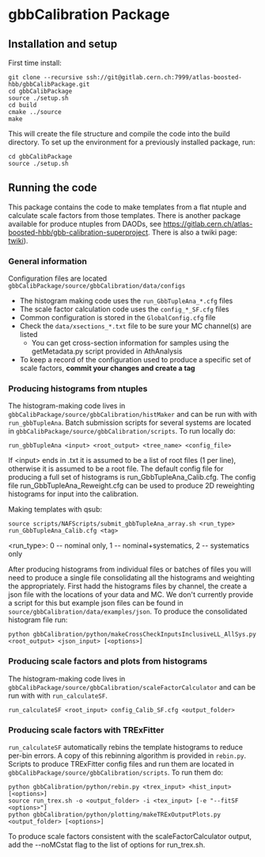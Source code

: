 # gbbCalibration Package

## Installation and setup
First time install:
```
git clone --recursive ssh://git@gitlab.cern.ch:7999/atlas-boosted-hbb/gbbCalibPackage.git
cd gbbCalibPackage
source ./setup.sh
cd build
cmake ../source
make
```
This will create the file structure and compile the code into the build directory.
To set up the environment for a previously installed package, run:
```
cd gbbCalibPackage
source ./setup.sh
```

## Running the code
This package contains the code to make templates from a flat ntuple and calculate scale factors from those templates. There is another package available for produce ntuples from DAODs, see https://gitlab.cern.ch/atlas-boosted-hbb/gbb-calibration-superproject.
There is also a twiki page: [twiki](https://twiki.cern.ch/twiki/bin/viewauth/AtlasProtected/XbbScaleFactorsInGbbEvtR21)).

### General information
Configuration files are located `gbbCalibPackage/source/gbbCalibration/data/configs`
   * The histogram making code uses the `run_GbbTupleAna_*.cfg` files
   * The scale factor calculation code uses the `config_*_SF.cfg` files
   * Common configuration is stored in the `GlobalConfig.cfg` file
   * Check the `data/xsections_*.txt` file to be sure your MC channel(s) are listed
      * You can get cross-section information for samples using the getMetadata.py script provided in AthAnalysis
   * To keep a record of the configuration used to produce a specific set of scale factors, __commit your changes and create a tag__

### Producing histograms from ntuples
The histogram-making code lives in `gbbCalibPackage/source/gbbCalibration/histMaker` and can be run with with `run_gbbTupleAna`. Batch submission scripts for several systems are located in `gbbCalibPackage/source/gbbCalibration/scripts`.
To run locally do:
```
run_gbbTupleAna <input> <root_output> <tree_name> <config_file>
```
If &lt;input&gt; ends in .txt it is assumed to be a list of root files (1 per line), otherwise it is assumed to be a root file.
The default config file for producing a full set of histograms is run\_GbbTupleAna\_Calib.cfg. The config file run\_GbbTupleAna\_Reweight.cfg can be used to produce 2D reweighting histograms for input into the calibration.

Making templates with qsub:
```
source scripts/NAFScripts/submit_gbbTupleAna_array.sh <run_type> run_GbbTupleAna_Calib.cfg <tag>
```
&lt;run\_type&gt;: 0 -- nominal only, 1 -- nominal+systematics, 2 -- systematics only

After producing histograms from individual files or batches of files you will need to produce a single file consolidating all the histograms and weighting the appropriately. First hadd the histograms files by channel, the create a json file with the locations of your data and MC. We don't currently provide a script for this but example json files can be found in `source/gbbCalibration/data/examples/json`. To produce the consolidated histogram file run:
```
python gbbCalibration/python/makeCrossCheckInputsInclusiveLL_AllSys.py <root_output> <json_input> [<options>]
```

### Producing scale factors and plots from histograms
The histogram-making code lives in `gbbCalibPackage/source/gbbCalibration/scaleFactorCalculator` and can be run with with `run_calculateSF`.
```
run_calculateSF <root_input> config_Calib_SF.cfg <output_folder>
```

### Producing scale factors with TRExFitter
`run_calculateSF` automatically rebins the template histograms to reduce per-bin errors. A copy of this rebinning algorithm is provided in `rebin.py`. Scripts to produce TRExFitter config files and run them are located in `gbbCalibPackage/source/gbbCalibration/scripts`. To run them do:
```
python gbbCalibration/python/rebin.py <trex_input> <hist_input> [<options>]
source run_trex.sh -o <output_folder> -i <tex_input> [-e "--fitSF <options>"]
python gbbCalibration/python/plotting/makeTRExOutputPlots.py <output_folder> [<options>]
```

To produce scale factors consistent with the scaleFactorCalculator output, add the --noMCstat flag to the list of options for run\_trex.sh.
